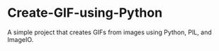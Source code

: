 # Create-GIF-using-Python
A simple project that creates GIFs from images using Python, PIL, and ImageIO.
